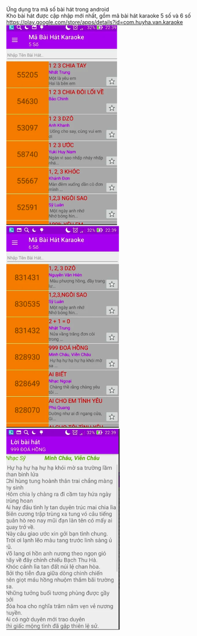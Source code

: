 Ứng dụng tra mã số bài hát trong android <br/>
Kho bài hát được cập nhập mới nhất, gồm mã bài hát karaoke 5 số và 6 số <br/>
https://play.google.com/store/apps/details?id=com.huyha.van.karaoke <br/>
![Screenshot](Selection_001.png)
![Screenshot](Selection_002.png)
![Screenshot](Selection_003.png)
